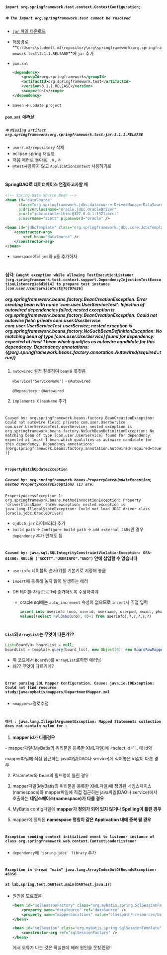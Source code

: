 #### `import org.springframework.test.context.ContextConfiguration;`

##### => `The import org.springframework.test cannot be resolved`

- [`jar` 파일 다운로드](https://jar-download.com/artifacts/org.springframework/spring-test)

- 해당경로 **`C:\Users\student\.m2\repository\org\springframework\org.springframework.test\3.1.1.RELEASE`**에 `jar` 추가

- `pom.xml`

  ```xml
  <dependency>
      <groupId>org.springframework</groupId>
      <artifactId>org.springframework.test</artifactId>
      <version>3.1.1.RELEASE</version>
      <scope>test</scope>
  </dependency>
  ```

- `maven` -> `update project`

  

##### `pom.xml` 에러남

##### => `Missing artifact org.springframework:org.springframework.test:jar:3.1.1.RELEASE`

- `user/.m2/repository` 삭제
- eclipse spring 재실행
- 처음 에러로 돌아옴...ㅎ,.ㅎ
- `@test`사용하지 않고 `ApplicationContext` 사용하기로



#



#### SpringDAO로 데이터베이스 연결하고자할 때

```xml
<!-- Spring Data Source Bean -->
<bean id="dataSource"
      class="org.springframework.jdbc.datasource.DriverManagerDataSource"
      p:driverClassName="oracle.jdbc.OracleDriver" 
      p:url="jdbc:oracle:thin:@127.0.0.1:1521:orcl"
      p:username="scott" p:password="oracle" />

<bean id="jdbcTemplate" class="org.springframework.jdbc.core.JdbcTemplate">
    <constructor-arg>
        <ref bean="dataSource" />
    </constructor-arg>
</bean>
```

- `namespace`에서 `jee`와 `p`를 추가하자



#



#### 심각: `Caught exception while allowing TestExecutionListener [org.springframework.test.context.support.DependencyInjectionTestExecutionListener@1e6d1014] to prepare test instance [com.user.UserServiceTest@76707e36]`
##### org.springframework.beans.factory.BeanCreationException: Error creating bean with name 'com.user.UserServiceTest': Injection of autowired dependencies failed; nested exception is org.springframework.beans.factory.BeanCreationException: Could not autowire field: private com.user.UserService com.user.UserServiceTest.userService; nested exception is org.springframework.beans.factory.NoSuchBeanDefinitionException: No matching bean of type [com.user.UserService] found for dependency: expected at least 1 bean which qualifies as autowire candidate for this dependency. Dependency annotations: {@org.springframework.beans.factory.annotation.Autowired(required=true)}

1. `autowired` 설정 잘못하여 `bean을` 못찾음

   `@Service("ServiceName")` - `@Autowired`

   `@Repository` - `@Autowired`

2. `implements ClassName`  추가





#





`Caused by: org.springframework.beans.factory.BeanCreationException: Could not autowire field: private com.user.UserService com.user.UserServiceTest.userService; nested exception is org.springframework.beans.factory.NoSuchBeanDefinitionException: No matching bean of type [com.user.UserService] found for dependency: expected at least 1 bean which qualifies as autowire candidate for this dependency. Dependency annotations: {@org.springframework.beans.factory.annotation.Autowired(required=true)}`



#



#### `PropertyBatchUpdateException`

##### `Caused by: org.springframework.beans.PropertyBatchUpdateException; nested PropertyAccessExceptions (1) are:`
`PropertyAccessException 1: org.springframework.beans.MethodInvocationException: Property 'driverClassName' threw exception; nested exception is java.lang.IllegalStateException: Could not load JDBC driver class [oracle.jdbc.OracleDriver]`

- `ojdbc6.jar` 라이브러리 추가
- `build path` -> `Configure build path` ->  `add external JARs`인 경우 `dependency` 추가 안해도 됨



#



#### `Caused by: java.sql.SQLIntegrityConstraintViolationException: ORA-01400: NULL을 ("SCOTT"."USERINFO"."UNO")` 안에 삽입할 수 없습니다

- `userinfo` 테이블의 순서(?)를 기본키로 지정해 놓음

- `insert`에 등록해 놓지 않아 발생하는 에러

- DB 테이블 자동으로 1씩 증가하도록 수정하여야

  - oracle sql에는 `auto_increment` 속성이 없으므로 `insert`시 직접 입력

    ```sql
    insert into userinfo (uno, userid, username, userpwd, email, phone)
    values((select nvl(max(uno), 0)+1 from userinfo),?,?,?,?,?)
    ```

  
  
  #
  
  

#### `List`와 `ArrayList`는 무엇이 다른가??

```java
List<BoardVO> boardList = null;
boardList = template.query(board_list, new Object[0], new BoardRowMapper());
```

- 위 코드에서 `BoardVO`를 `ArrayList`로하면 에러남
- 왜?? 무엇이 다르기에?



#



#### `Error parsing SQL Mapper Configuration. Cause: java.io.IOException: Could not find resource study/java/mybatis/mappers/DepartmentMapper.xml`

- `<mappers>`경로수정



#



#### `에러 : java.lang.IllegalArgumentException: Mapped Statements collection does not contain value for ~`



1. **mapper id가 다를경우**

  \- mapper파일(MyBatis의 쿼리문을 등록한 XML파일)에 <select id=''.. 에 id와 

   mapper파일에 직접 접근하는 java파일(DAO나 service)에 적어놓은 id값이 다른 경우 

2. Parameter와 bean의 필드명이 틀린 경우

3. mapper파일(MyBatis의 쿼리문을 등록한 XML파일)에 정의된 네임스페이스(namespace)와 mapper파일에 직접 접근하는 java파일(DAO나 service)에서 호출하는 **네임스페이스(namespace)가 다를 경우**

4. MyBatis config파일에 **mapper가 정의가 되어 있지 않거나 Spelling이 틀린 경우**

5. mapper에 정의된 **namespace 명칭이 같은 Application 내에 중복 될 경우**



#



#### `Exception sending context initialized event to listener instance of class org.springframework.web.context.ContextLoaderListener`

- `dependency`에 `'spring-jdbc' library` 추가



#

#### `Exception in thread "main" java.lang.ArrayIndexOutOfBoundsException: 46056`

#### `at lab.spring.test.DAOTest.main(DAOTest.java:17)`

- 원인을 모르겠음

  ```xml
  <bean id="sqlSessionFactory" class="org.mybatis.spring.SqlSessionFactoryBean">
      <property name="dataSource" ref="dataSource" />
      <property name="mapperLocations" value="classpath*:resources/UserMapper.xml" />
  </bean>
  
  <bean id="sqlSession" class="org.mybatis.spring.SqlSessionTemplate">
      <constructor-arg ref="sqlSessionFactory" />
  </bean>
  ```

  에서 오류가 나는 것은 확실한데 에러 원인을 못찾겠음!!